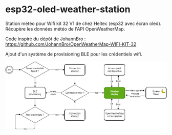 # esp32-oled-weather-station
 Station météo pour Wifi kit 32 V1 de chez Heltec (esp32 avec écran oled). Récupère les données météo de l'API OpenWeatherMap.
 
 Code inspiré du dépôt de JohannBro : https://github.com/JohannBro/OpenWeatherMap-WIFI-KIT-32

Ajout d'un système de provisioning BLE pour les crédentiels wifi.

![Functioning process chart](images/functioning_process.png)